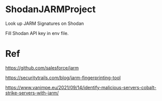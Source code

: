 # ShodanJARMProject
Look up JARM Signatures on Shodan

Fill Shodan API key in env file.

# Ref

https://github.com/salesforce/jarm

https://securitytrails.com/blog/jarm-fingerprinting-tool

https://www.vanimpe.eu/2021/09/14/identify-malicious-servers-cobalt-strike-servers-with-jarm/
